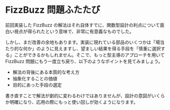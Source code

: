 # FizzBuzz 問題ふたたび

前回実装した FizzBuzz の解法はそれ自体すでに、関数型設計の利点について面白い視点が得られたという意味で、非常に有意義なものでした。

しかし、まだ改善の余地もあります。実装に現れている部品のいくつかは「場当たり的な何か」のように見えますし、望ましい結果を得る手段を「慎重に選択する」ことができるかもしれません。そこで、もっと型主導のアプローチを用いて FizzBuzz 問題にもう一度立ち戻り、以下のようなポイントを見てみましょう。

* 解法の背後にある本質的な考え方
* 抽象化することの価値
* 目的にあった手段の選定

書き直すことで解法が劇的に変わるわけではありませんが、設計の意図がいくらか明確になり、応用の際にもっと使い回しが効くようになります。
